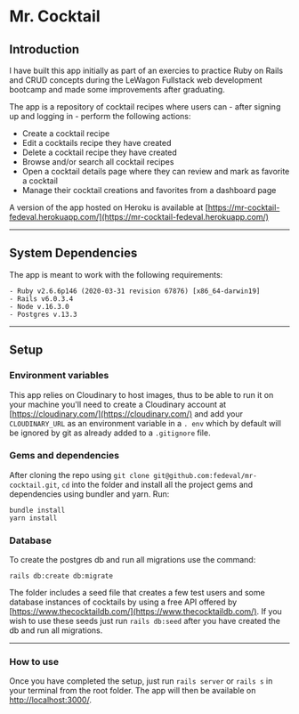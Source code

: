 # Mr. Cocktail #

## Introduction ##

I have built this app initially as part of an exercies to practice Ruby on Rails and CRUD concepts during the LeWagon Fullstack web development bootcamp and made some improvements after graduating.

The app is a repository of cocktail recipes where users can - after signing up and logging in - perform the following actions:
* Create a cocktail recipe
* Edit a cocktails recipe they have created
* Delete a cocktail recipe they have created
* Browse and/or search all cocktail recipes
* Open a cocktail details page where they can review and mark as favorite a cocktail
* Manage their cocktail creations and favorites from a dashboard page

A version of the app hosted on Heroku is available at [https://mr-cocktail-fedeval.herokuapp.com/](https://mr-cocktail-fedeval.herokuapp.com/)

---
## System Dependencies ##

The app is meant to work with the following requirements:
```
- Ruby v2.6.6p146 (2020-03-31 revision 67876) [x86_64-darwin19]
- Rails v6.0.3.4
- Node v.16.3.0
- Postgres v.13.3
```
---
## Setup ##

### Environment variables ###
 
This app relies on Cloudinary to host images, thus to be able to run it on your machine you'll need to create a Cloudinary account at [https://cloudinary.com/](https://cloudinary.com/) and add your `CLOUDINARY_URL` as an environment variable in a `.
env` which by default will be ignored by git as already added to a `.gitignore` file.

### Gems and dependencies ###

After cloning the repo using `git clone git@github.com:fedeval/mr-cocktail.git`, `cd` into the folder and install all the project gems and dependencies using bundler and yarn. Run:

```
bundle install
yarn install
````

### Database ###

To create the postgres db and run all migrations use the command:
```
rails db:create db:migrate
```

The folder includes a seed file that creates a few test users and some database instances of cocktails by using a free API offered by [https://www.thecocktaildb.com/](https://www.thecocktaildb.com/). If you wish to use these seeds just run `rails db:seed` after you have created the db and run all migrations.

---
### How to use ###

Once you have completed the setup, just run `rails server` or `rails s` in your terminal from the root folder. The app will then be available on [http://localhost:3000/](http://localhost:3000/).

